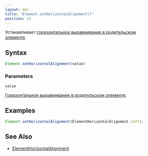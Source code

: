 ```yaml
---
layout: doc
title: "Element.setHorizontalAlignment()"
position: 13
---
```


Устанавливает [горизонтальное выравнивание в родительском элементе](../ElementHorizontalAlignment/).

## Syntax

```js
Element.setHorizontalAlignment(value)
```

### Parameters

`value`

[Горизонтальное выравнивание в родительском элементе](../ElementHorizontalAlignment/).

## Examples

```js
Element.setHorizontalAlignment(ElementHorizontalAlignment.left);
```

## See Also

* [ElementHorizontalAlignment](../ElementHorizontalAlignment/)
